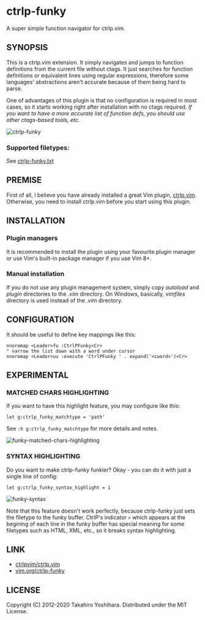ctrlp-funky
============
A super simple function navigator for ctrlp.vim.  

SYNOPSIS
----------
This is a ctrlp.vim extension. It simply navigates and jumps to function definitions from the current file without ctags. It just searches for function definitions or equivalent lines using regular expressions, therefore some languages' abstractions aren't accurate because of them being hard to parse.

One of advantages of this plugin is that no configuration is required in most cases, so it starts working right after installation with no ctags required.
*If you want to have a more accurate list of function defs, you should use other ctags-based tools, etc.*

![ctrlp-funky][1]

### Supported filetypes:
See [ctrlp-funky.txt](https://github.com/tacahiroy/ctrlp-funky/blob/master/doc/ctrlp-funky.txt#L22)


PREMISE
----------
First of all, I believe you have already installed a great Vim plugin, [ctrlp.vim](https://github.com/ctrlpvim/ctrlp.vim).
Otherwise, you need to install ctrlp.vim before you start using this plugin.


INSTALLATION
----------

### Plugin managers
It is recommended to install the plugin using your favourite plugin manager or use Vim's built-in package manager if you use Vim 8+.

### Manual installation
If you do not use any plugin management system, simply copy _autoload_ and _plugin_ directories to the _.vim_ directory.
On Windows, basically, _vimfiles_ directory is used instead of the _.vim_ directory.


CONFIGURATION
--------------
It should be useful to define key mappings like this:
```vim
nnoremap <Leader>fu :CtrlPFunky<Cr>
" narrow the list down with a word under cursor
nnoremap <Leader>uu :execute 'CtrlPFunky ' . expand('<cword>')<Cr>
```


EXPERIMENTAL
------------
### MATCHED CHARS HIGHLIGHTING
If you want to have this highlight feature, you may configure like this:
```vim
let g:ctrlp_funky_matchtype = 'path'
```
See `:h g:ctrlp_funky_matchtype` for more details and notes.

![funky-matched-chars-highlighting][3]


### SYNTAX HIGHLIGHTING
Do you want to make ctrlp-funky funkier? Okay - you can do it with just a single line of config:
```vim
let g:ctrlp_funky_syntax_highlight = 1
```
![funky-syntax][2]

Note that this feature doesn't work perfectly, because ctrlp-funky just sets the filetype to the funky buffer.
CtrlP's indicator `>` which appears at the begining of each line in the funky buffer has special meaning for some filetypes such as HTML, XML, etc., so it breaks
syntax highlighting.


LINK
-------

* [ctrlpvim/ctrlp.vim](https://github.com/ctrlpvim/ctrlp.vim)
* [vim.org/ctrlp-funky](http://www.vim.org/scripts/script.php?script_id=4592)


LICENSE
-------

Copyright (C) 2012-2020 Takahiro Yoshihara. Distributed under the MIT License.

[1]: http://i.imgur.com/yO4PWAF.png
[2]: http://i.imgur.com/CnKui5H.png
[3]: http://i.imgur.com/B3hBycd.png
